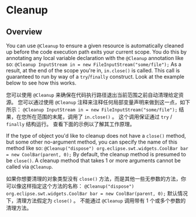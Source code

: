 # Cleanup

## Overview


You can use `@Cleanup` to ensure a given resource is automatically cleaned up before the code execution path exits your current scope. 
You do this by annotating any local variable declaration with the `@Cleanup` annotation like so:
`@Cleanup InputStream in = new FileInputStream("some/file");`
As a result, at the end of the scope you're in, `in.close()` is called. 
This call is guaranteed to run by way of a `try`/`finally` construct. 
Look at the example below to see how this works.


您可以使用 `@Cleanup` 来确保在代码执行路径退出当前范围之前自动清理给定资源。
您可以通过使用 `@Cleanup` 注释来注释任何局部变量声明来做到这一点，如下所示：
`@Cleanup InputStream in = new FileInputStream("some/file");`
结果，在您所在范围的末尾，调用了 `in.close()` 。
这个调用保证通过 `try` / `finally` 结构运行。
查看下面的示例以了解其工作原理。


If the type of object you'd like to cleanup does not have a `close()` method, but some other no-argument method, you can specify the name of this method like so:
`@Cleanup("dispose") org.eclipse.swt.widgets.CoolBar bar = new CoolBar(parent, 0);`
By default, the cleanup method is presumed to be `close()`. 
A cleanup method that takes 1 or more arguments cannot be called via `@Cleanup`.


如果你想要清理的对象类型没有 `close()` 方法，而是其他一些无参数的方法，你可以像这样指定这个方法的名称：
`@Cleanup("dispose") org.eclipse.swt.widgets.CoolBar bar = new CoolBar(parent, 0);`
默认情况下，清理方法假定为 `close()` 。
不能通过 `@Cleanup` 调用带有 1 个或多个参数的清理方法。
